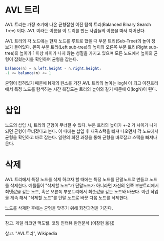 # AVL 트리

AVL 트리는 가장 초기에 나온 균형잡힌 이진 탐색 트리(Balanced Binary Search Tree) 이다. AVL 이라는 이름을 이 트리를 만든 사람들의 이름을 따서 지어졌다.

AVL 트리의 각 노드에는 현재 노드를 루트로 했을 때 부분 트리(Sub-Tree)의 높이 정보가 들어있다. 왼쪽 부분 트리(Left sub-tree)의 높이와 오른쪽 부분 트리(Right sub-tree)의 높이가 1 이상 차이가 나지 않는 성질을 가지고 있으며 모든 노드에서 높이의 균형이 잡혔는지를 확인하여 균형을 잡는다.

```csharp
balance(n) = n.left.height - n.right.height;
-1 <= balance(n) <= 1
```

균형이 잡혀있기 때문에 N개의 원소를 가진 AVL 트리의 높이는 logN 이 되고 이진트리에서 특정 노드를 탐색하는 시간 복잡도는 트리의 높이와 같기 때문에 O(logN)이 된다.

# 삽입

노드의 삽입 시, 트리의 균형이 무너질 수 있다. 부분 트리의 높이가 +-2 가 차이가 나게 되면 균형이 무너졌다고 본다. 이 때에는 삽입 후 재귀스택을 빠져 나오면서 각 노드에서 균형을 확인하고 바로 잡는다. 일련의 회전 과정을 통해 균형을 바로잡고 스택을 빠져나온다.

# 삭제

AVL 트리에서 특정 노드를 삭제 하고자 할 때에는 특정 노드를 단말노드로 만들고 노드를 삭제한다. 예를들어 "삭제할 노드"가 단말노드가 아니라면 자신의 왼쪽 부분트리에서 최댓값을 갖는 노드, 혹은 오른쪽 부분트리에서 최솟값을 갖는 노드와 바꾼다. 이런 작업을 계속 해서 "삭제할 노드"를 단말 노드로 바꾼 다음 노드를 삭제한다.

노드를 삭제한 후에는 균형을 맞추기 위해 회전과정을 거친다.

---

참고. 게일 라크만 맥도웰. 코딩 인터뷰 완전분석 (이창현 옮김) 

참고. "AVL트리", Wikipedia